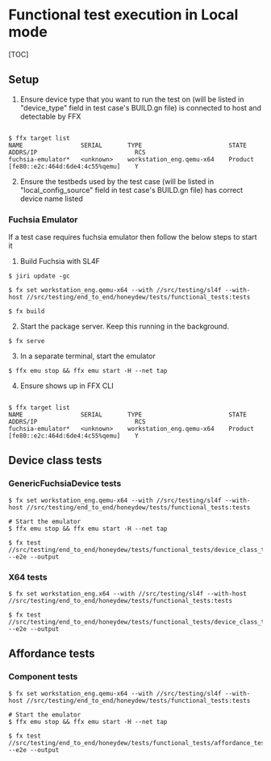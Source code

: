 # Functional test execution in Local mode

[TOC]

## Setup
1. Ensure device type that you want to run the test on (will be listed in "device_type" field in test case's BUILD.gn file) is connected to host and detectable by FFX
```shell

$ ffx target list
NAME                SERIAL       TYPE                        STATE      ADDRS/IP                           RCS
fuchsia-emulator*   <unknown>    workstation_eng.qemu-x64    Product    [fe80::e2c:464d:6de4:4c55%qemu]    Y
```

2. Ensure the testbeds used by the test case (will be listed in "local_config_source" field in test case's BUILD.gn file) has correct device name listed

### Fuchsia Emulator
If a test case requires fuchsia emulator then follow the below steps to start it

1. Build Fuchsia with SL4F
```shell
$ jiri update -gc

$ fx set workstation_eng.qemu-x64 --with //src/testing/sl4f --with-host //src/testing/end_to_end/honeydew/tests/functional_tests:tests

$ fx build
```

2. Start the package server. Keep this running in the background.
```shell
$ fx serve
```

3. In a separate terminal, start the emulator
```shell
$ ffx emu stop && ffx emu start -H --net tap
```

4. Ensure shows up in FFX CLI
```shell

$ ffx target list
NAME                SERIAL       TYPE                        STATE      ADDRS/IP                           RCS
fuchsia-emulator*   <unknown>    workstation_eng.qemu-x64    Product    [fe80::e2c:464d:6de4:4c55%qemu]    Y
```

## Device class tests

### GenericFuchsiaDevice tests
```shell
$ fx set workstation_eng.qemu-x64 --with //src/testing/sl4f --with-host //src/testing/end_to_end/honeydew/tests/functional_tests:tests

# Start the emulator
$ ffx emu stop && ffx emu start -H --net tap

$ fx test //src/testing/end_to_end/honeydew/tests/functional_tests/device_class_tests/test_generic_fuchsia_device:generic_fuchsia_device_test --e2e --output
```

### X64 tests
```shell
$ fx set workstation_eng.x64 --with //src/testing/sl4f --with-host //src/testing/end_to_end/honeydew/tests/functional_tests:tests

$ fx test //src/testing/end_to_end/honeydew/tests/functional_tests/device_class_tests/test_x64:x64_test --e2e --output
```

## Affordance tests

### Component tests
```shell
$ fx set workstation_eng.qemu-x64 --with //src/testing/sl4f --with-host //src/testing/end_to_end/honeydew/tests/functional_tests:tests

# Start the emulator
$ ffx emu stop && ffx emu start -H --net tap

$ fx test //src/testing/end_to_end/honeydew/tests/functional_tests/affordance_tests/test_component_default:component_default_test --e2e --output
```
